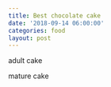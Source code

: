 ```yaml
---
title: Best chocolate cake
date: '2018-09-14 06:00:00'
categories: food
layout: post
---
```


adult cake

mature cake